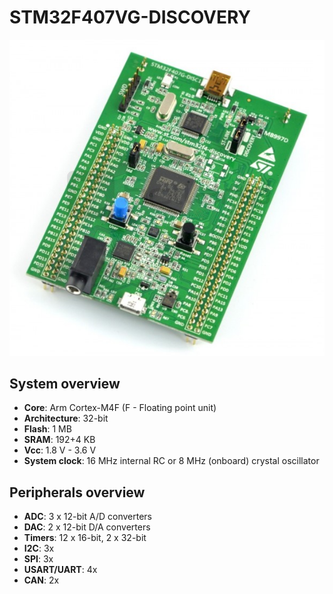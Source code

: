 # STM32F407VG-DISCOVERY

![stm32f407vg-discovery_board](images/stm32f407vg-discovery_board.png)



## System overview

* **Core**: Arm Cortex-M4F (F - Floating point unit)
* **Architecture**: 32-bit
* **Flash**: 1 MB
* **SRAM**: 192+4 KB
* **Vcc**: 1.8 V - 3.6 V
* **System clock**: 16 MHz internal RC or 8 MHz (onboard) crystal oscillator



## Peripherals overview

* **ADC**: 3 x 12-bit A/D converters
* **DAC**: 2 x 12-bit D/A converters
* **Timers**: 12 x 16-bit, 2 x 32-bit
* **I2C**: 3x
* **SPI**: 3x
* **USART/UART**: 4x
* **CAN**: 2x

